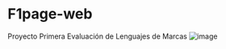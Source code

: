 # F1page-web
Proyecto Primera Evaluación de Lenguajes de Marcas
![image](https://user-images.githubusercontent.com/91873665/144748644-26580252-fceb-4195-8498-e5587e9f3961.png)
